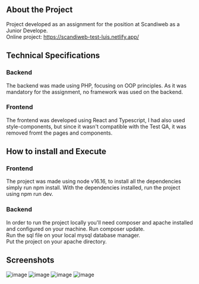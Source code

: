 ## About the Project
Project developed as an assignment for the position at Scandiweb as a Junior Develope.
<br />
Online project: https://scandiweb-test-luis.netlify.app/

## Technical Specifications
### Backend
The backend was made using PHP, focusing on OOP principles. As it was mandatory for the assignment, 
no framework was used on the backend.

### Frontend
The frontend was developed using React and Typescript, I had also used style-components, 
but since it wasn't compatible with the Test QA, it was removed fromt the pages and components.

## How to install and Execute

### Frontend
The project was made using node v16.16, to install all the dependencies simply run npm install.
With the dependencies installed, run the project using npm run dev.

### Backend
In order to run the project locally you'll need composer and apache installed and configured on your machine.
Run composer update.
<br />
Run the sql file on your local mysql database manager.
<br />
Put the project on your apache directory.

## Screenshots
![image](https://user-images.githubusercontent.com/49485457/206583522-c24c9b1c-8b67-468e-bba3-cb06b61d3c6b.png)
![image](https://user-images.githubusercontent.com/49485457/206583548-53b87586-fe97-4050-9503-472b4b4e3b6f.png)
![image](https://user-images.githubusercontent.com/49485457/206583561-5e134bce-a745-4d48-9c29-2b826b28aeb6.png)
![image](https://user-images.githubusercontent.com/49485457/206583666-943b3295-b104-4cfb-b16f-6b78bbe4299f.png)


